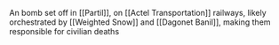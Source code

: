 An bomb set off in [[Partil]], on [[Actel Transportation]] railways, likely orchestrated by [[Weighted Snow]] and [[Dagonet Banil]], making them responsible for civilian deaths
